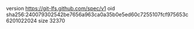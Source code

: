 version https://git-lfs.github.com/spec/v1
oid sha256:240079302542be7656a963ca0a35b0e5ed60c7255107fcf975653c6201022024
size 32370
